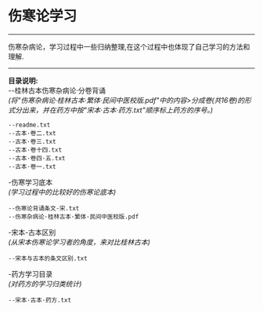 伤寒论学习
===========
***
伤寒杂病论，学习过程中一些归纳整理,在这个过程中也体现了自己学习的方法和理解.
***
**目录说明:**  
--桂林古本伤寒杂病论·分卷背诵  
	*(将"伤寒杂病论·桂林古本·繁体·民间中医校版.pdf"中的内容>分成卷(共16卷)的形式分出来，并在药方中按"宋本·古本·药方.txt"顺序标上药方的序号。)* 
 
	--readme.txt  
    --古本·卷二.txt  
	--古本·卷三.txt  
	--古本·卷十四.txt  
	--古本·卷四·五.txt  
	--古本·卷一.txt  
-伤寒学习底本  
	*(学习过程中的比较好的伤寒论底本)*  

	--伤寒论背诵条文-宋.txt  
	--伤寒杂病论·桂林古本·繁体·民间中医校版.pdf  
-宋本-古本区别    	
	*(从宋本伤寒论学习者的角度，来对比桂林古本)*  

	--宋本与古本的条文区别.txt  
-药方学习目录  	
	*(对药方的学习归类统计)*  

	--宋本·古本·药方.txt  
